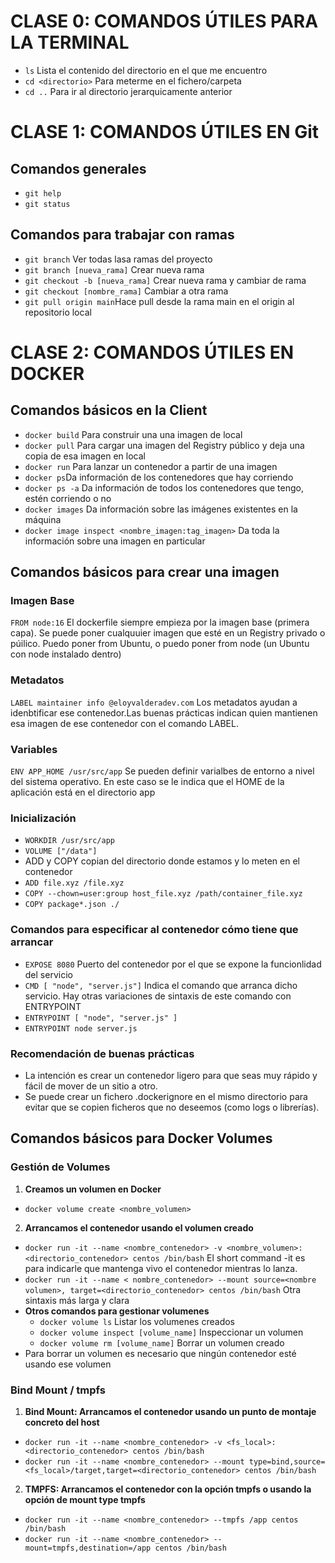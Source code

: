 # CLASE 0: COMANDOS ÚTILES PARA LA TERMINAL
 - `ls` Lista el contenido del directorio en el que me encuentro 
 - `cd <directorio>` Para meterme en el fichero/carpeta 
 - `cd ..` Para ir al directorio jerarquicamente anterior 

# CLASE 1: COMANDOS ÚTILES EN Git
## Comandos generales
 - `git help`
 - `git status` 
## Comandos para trabajar con ramas
 - `git branch` Ver todas lasa ramas del proyecto 
 - `git branch [nueva_rama]` Crear nueva rama 
 - `git checkout -b [nueva_rama]` Crear nueva rama y cambiar de rama 
 - `git checkout [nombre_rama]` Cambiar a otra rama 
 - `git pull origin main`Hace pull desde la rama main en el origin al repositorio local

# CLASE 2: COMANDOS ÚTILES EN DOCKER
## Comandos básicos en la Client
 - `docker build` Para construir una una imagen de local
 - `docker pull` Para cargar una imagen del Registry público y deja una copia de esa imagen en local
 - `docker run` Para lanzar un contenedor a partir de una imagen
 - `docker ps`Da información de los contenedores que hay corriendo
 - `docker ps -a` Da información de todos los contenedores que tengo, estén corriendo o no
 - `docker images` Da información sobre las imágenes existentes en la máquina
 - `docker image inspect <nombre_imagen:tag_imagen>` Da toda la información sobre una imagen en particular
## Comandos básicos para crear una imagen
### Imagen Base
`FROM node:16` El dockerfile siempre empieza por la imagen base (primera capa). Se puede poner cualquuier imagen que esté en un Registry privado o púilico. Puedo poner from Ubuntu, o puedo poner from node (un Ubuntu con node instalado dentro)
### Metadatos
`LABEL maintainer info @eloyvalderadev.com` Los metadatos ayudan a idenbtificar ese contenedor.Las buenas prácticas indican quien mantienen esa imagen de ese contenedor con el comando LABEL.
### Variables
`ENV APP_HOME /usr/src/app` Se pueden definir varialbes de entorno a nivel del sistema operativo. En este caso se le indica que el HOME de la aplicación está en el directorio app
### Inicialización
- `WORKDIR /usr/src/app`
- `VOLUME ["/data"]`
- ADD y COPY copian del directorio donde estamos y lo meten en el contenedor
- `ADD file.xyz /file.xyz`
- `COPY --chown=user:group host_file.xyz /path/container_file.xyz`
- `COPY package*.json ./`
### Comandos para especificar al contenedor cómo tiene que arrancar
- `EXPOSE 8080` Puerto del contenedor por el que se expone la funcionlidad del servicio 
- `CMD [ "node", "server.js"]` Indica el comando que arranca dicho servicio. Hay otras variaciones de sintaxis de este comando con ENTRYPOINT
- `ENTRYPOINT [ "node", "server.js" ]`
- `ENTRYPOINT node server.js`
### Recomendación de buenas prácticas
- La intención es crear un contenedor ligero para que seas muy rápido y fácil de mover de un sitio a otro.
- Se puede crear un fichero .dockerignore en el mismo directorio para evitar que se copien ficheros que no deseemos (como logs o librerías).

## Comandos básicos para Docker Volumes
### Gestión de Volumes
1. **Creamos un volumen en Docker**
 - `docker volume create <nombre_volumen>`
2. **Arrancamos el contenedor usando el volumen creado**
 - `docker run -it --name <nombre_contenedor> -v <nombre_volumen>:<directorio_contenedor> centos /bin/bash` El short command -it es para indicarle que mantenga vivo el contenedor mientras lo lanza.
 - `docker run -it --name < nombre_contenedor> --mount source=<nombre volumen>, target=<directorio_contenedor> centos /bin/bash` Otra sintaxis más larga y clara
- **Otros comandos para gestionar volumenes**
  - `docker volume ls` Listar los volumenes creados
  - `docker volume inspect [volume_name]` Inspeccionar un volumen
  - `docker volume rm [volume_name]` Borrar un volumen creado
- Para borrar un volumen es necesario que ningún contenedor esté usando ese volumen
### Bind Mount / tmpfs
1. **Bind Mount: Arrancamos el contenedor usando un punto de montaje concreto del host**
 - `docker run -it --name <nombre_contenedor> -v <fs_local>:<directorio_contenedor> centos /bin/bash`
 - `docker run -it --name <nombre_contenedor> --mount type=bind,source=<fs_local>/target,target=<directorio_contenedor> centos /bin/bash`
2. **TMPFS: Arrancamos el contenedor con la opción tmpfs o usando la opción de mount type tmpfs**
 - `docker run -it --name <nombre_contenedor> --tmpfs /app centos /bin/bash`
 - `docker run -it --name <nombre_contenedor> --mount=tmpfs,destination=/app centos /bin/bash`

